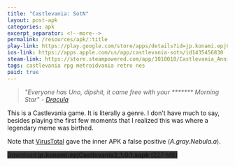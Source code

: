 ```yaml
---
title: "Castlevania: SotN"
layout: post-apk
categories: apk
excerpt_separator: <!--more-->
permalink: /resources/apk/:title
play-link: https://play.google.com/store/apps/details?id=jp.konami.epjCastlevania2
ios-link: https://apps.apple.com/us/app/castlevania-sotn/id1435456830
steam-link: https://store.steampowered.com/app/1018010/Castlevania_Anniversary_Collection/
tags: castlevania rpg metroidvania retro nes
paid: true
---
```


> _"Everyone has Uno, dipshit, it came free with your &#42;&#42;&#42;&#42;*** Morning Star" - <a href="https://www.youtube.com/watch?v=gcRTzxQzClk">Dracula</a>_

This is a Castlevania game. It is literally a genre. I don't have much to say, besides playing the first few moments that I realized this was where a legendary meme was birthed.

Note that <a href="https://www.virustotal.com/gui/file/210124cd4dc1d802ed5b99647d9dce6707ff4709ecb0d024dc11c5259c68845b">VirusTotal</a> gave the inner APK a false positive (_A.gray.Nebula.a_).

<div class="text-center">
    <a class="btn btn-dark btn-block w-100" onclick='apk("jp.konami.epjCastlevania2_1.0.1.xapk")' style="text-decoration: none; background-color: #333;"> Download <b>jp.konami.epjCastlevania2_1.0.1.xapk</b> (227 MB)</a>
</div>
